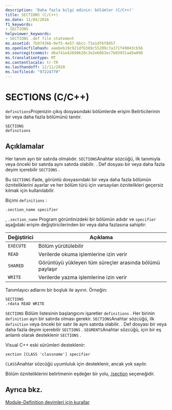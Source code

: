 ```yaml
---
description: 'Daha fazla bilgi edinin: bölümler (C/C++)'
title: SECTIONS (C/C++)
ms.date: 11/04/2016
f1_keywords:
- SECTIONS
helpviewer_keywords:
- SECTIONS .def file statement
ms.assetid: 7b974366-9ef5-4e57-bbcc-73a1df6f8857
ms.openlocfilehash: aaebeb19c921dfb389c55209c7a371f49043cb56
ms.sourcegitcommit: d6af41e42699628c3e2e6063ec7b03931a49a098
ms.translationtype: MT
ms.contentlocale: tr-TR
ms.lasthandoff: 12/11/2020
ms.locfileid: "97224770"
---
```

# <a name="sections-cc"></a>SECTIONS (C/C++)

`definitions`Projenizin çıkış dosyasındaki bölümlerde erişim Belirticilerinin bir veya daha fazla bölümünü tanıtır.

```
SECTIONS
definitions
```

## <a name="remarks"></a>Açıklamalar

Her tanım ayrı bir satırda olmalıdır. `SECTIONS`Anahtar sözcüğü, ilk tanımıyla veya önceki bir satırda aynı satırda olabilir. . Def dosyası bir veya daha fazla deyim içerebilir `SECTIONS` .

Bu `SECTIONS` ifade, görüntü dosyasındaki bir veya daha fazla bölümün özniteliklerini ayarlar ve her bölüm türü için varsayılan öznitelikleri geçersiz kılmak için kullanılabilir.

Biçimi `definitions` :

`.section_name specifier`

, `.section_name` Program görüntinizdeki bir bölümün adıdır ve `specifier` aşağıdaki erişim değiştiricilerinden bir veya daha fazlasına sahiptir:

|Değiştirici|Açıklama|
|--------------|-----------------|
|`EXECUTE`|Bölüm yürütülebilir|
|`READ`|Verilerde okuma işlemlerine izin verir|
|`SHARED`|Görüntüyü yükleyen tüm süreçler arasında bölümü paylaşır|
|`WRITE`|Verilerde yazma işlemlerine izin verir|

Tanımlayıcı adlarını bir boşluk ile ayırın. Örneğin:

```
SECTIONS
.rdata READ WRITE
```

`SECTIONS` Bölüm listesinin başlangıcını işaretler `definitions` . Her birinin `definition` ayrı bir satırda olması gerekir. `SECTIONS`Anahtar sözcüğü, ilk `definition` veya önceki bir satır ile aynı satırda olabilir. . Def dosyası bir veya daha fazla deyim içerebilir `SECTIONS` . `SEGMENTS`Anahtar sözcüğü, için bir eş anlamlı olarak desteklenir `SECTIONS` .

Visual C++ eski sürümleri desteklenir:

```
section [CLASS 'classname'] specifier
```

`CLASS`Anahtar sözcüğü uyumluluk için desteklenir, ancak yok sayılır.

Bölüm özniteliklerini belirtmenin eşdeğer bir yolu, [/section](section-specify-section-attributes.md) seçeneğidir.

## <a name="see-also"></a>Ayrıca bkz.

[Module-Definition deyimleri için kurallar](rules-for-module-definition-statements.md)
